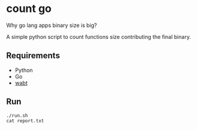 # count go

Why go lang apps binary size is big?

A simple python script to count functions size contributing the final binary.

## Requirements
- Python
- Go
- [wabt](https://github.com/WebAssembly/wabt)

## Run

```
./run.sh
cat report.txt
```
